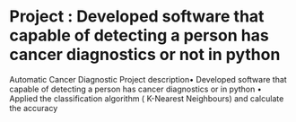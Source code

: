 

# Project : Developed software that capable of detecting a person has cancer diagnostics or not in python

Automatic Cancer Diagnostic
Project description• Developed software that capable of detecting a person has cancer diagnostics or  in python
• Applied the classification algorithm ( K-Nearest Neighbours) and calculate the accuracy
